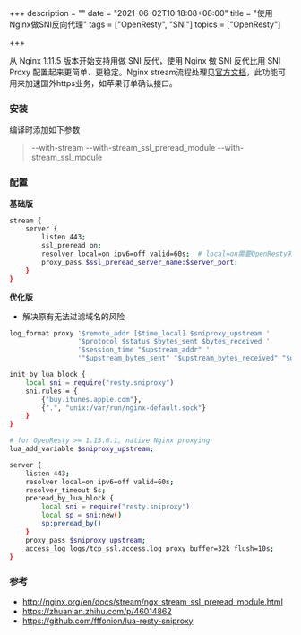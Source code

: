 +++
description = ""
date = "2021-06-02T10:18:08+08:00"
title = "使用Nginx做SNI反向代理"
tags = ["OpenResty", "SNI"]
topics = ["OpenResty"]

+++

从 Nginx 1.11.5 版本开始支持用做 SNI 反代，使用 Nginx 做 SNI 反代比用 SNI Proxy 配置起来更简单、更稳定。Nginx stream流程处理见[官方文档](http://nginx.org/en/docs/stream/stream_processing.html)，此功能可用来加速国外https业务，如苹果订单确认接口。

### 安装

编译时添加如下参数

> --with-stream --with-stream_ssl_preread_module --with-stream_ssl_module

### 配置

**基础版**
```sh
stream {
    server {
        listen 443;
        ssl_preread on;
        resolver local=on ipv6=off valid=60s;  # local=on需要OpenResty补丁
        proxy_pass $ssl_preread_server_name:$server_port;
    }
}
```

**优化版**

- 解决原有无法过滤域名的风险

```sh
log_format proxy '$remote_addr [$time_local] $sniproxy_upstream '
                 '$protocol $status $bytes_sent $bytes_received '
                 '$session_time "$upstream_addr" '
                 '"$upstream_bytes_sent" "$upstream_bytes_received" "$upstream_connect_time"';

init_by_lua_block {
    local sni = require("resty.sniproxy")
    sni.rules = {
        {"buy.itunes.apple.com"},
        {".", "unix:/var/run/nginx-default.sock"}
    }
}

# for OpenResty >= 1.13.6.1, native Nginx proxying
lua_add_variable $sniproxy_upstream;

server {
    listen 443;
    resolver local=on ipv6=off valid=60s;
    resolver_timeout 5s;
    preread_by_lua_block {
        local sni = require("resty.sniproxy")
        local sp = sni:new()
        sp:preread_by()
    }
    proxy_pass $sniproxy_upstream;
    access_log logs/tcp_ssl.access.log proxy buffer=32k flush=10s;
}
```

### 参考

- http://nginx.org/en/docs/stream/ngx_stream_ssl_preread_module.html
- https://zhuanlan.zhihu.com/p/46014862
- https://github.com/fffonion/lua-resty-sniproxy
